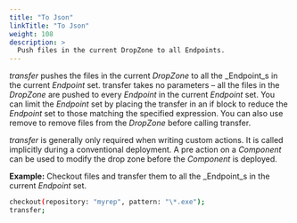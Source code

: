 ```yaml
---
title: "To Json"
linkTitle: "To Json"
weight: 108
description: >
  Push files in the current DropZone to all Endpoints.
---
```


_transfer_ pushes the files in the current _DropZone_ to all the _Endpoint_s in the current _Endpoint_ set. transfer takes no parameters – all the files in the _DropZone_ are pushed to every _Endpoint_ in the current _Endpoint_ set. You can limit the _Endpoint_ set by placing the transfer in an if block to reduce the _Endpoint_ set to those matching the specified expression. You can also use remove to remove files from the _DropZone_ before calling transfer.

_transfer_ is generally only required when writing custom actions. It is called implicitly during a conventional deployment. A pre action on a _Component_ can be used to modify the drop zone before the _Component_ is deployed.

**Example:**
Checkout files and transfer them to all the _Endpoint_s in the current _Endpoint_ set.

```bash
checkout(repository: "myrep", pattern: "\*.exe");
transfer;
```
